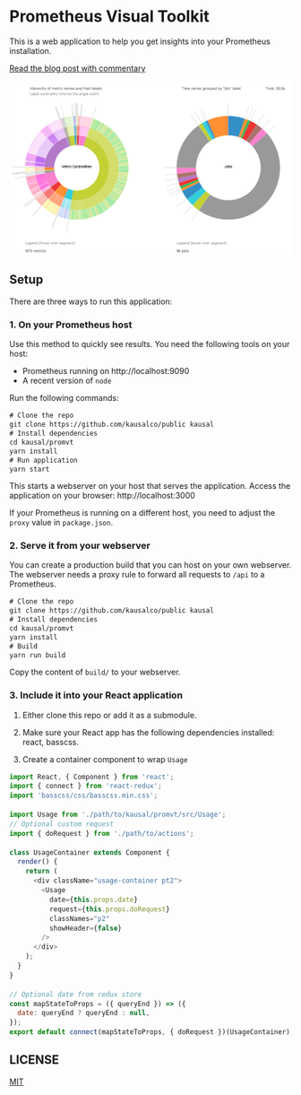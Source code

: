 # Prometheus Visual Toolkit

This is a web application to help you get insights into your Prometheus installation.

[Read the blog post with commentary](https://kausal.co/blog/prometheus-usage-charts/)

![Usage overview](screenshot.png?raw=true)

## Setup

There are three ways to run this application:

### 1. On your Prometheus host

Use this method to quickly see results.
You need the following tools on your host:

* Prometheus running on http://localhost:9090
* A recent version of `node`

Run the following commands:

```
# Clone the repo
git clone https://github.com/kausalco/public kausal
# Install dependencies
cd kausal/promvt
yarn install
# Run application
yarn start
```

This starts a webserver on your host that serves the application.
Access the application on your browser: http://localhost:3000

If your Prometheus is running on a different host, you need to adjust the `proxy` value in `package.json`.

### 2. Serve it from your webserver

You can create a production build that you can host on your own webserver.
The webserver needs a proxy rule to forward all requests to `/api` to a Prometheus.

```
# Clone the repo
git clone https://github.com/kausalco/public kausal
# Install dependencies
cd kausal/promvt
yarn install
# Build
yarn run build
```

Copy the content of `build/` to your webserver.

### 3. Include it into your React application

1. Either clone this repo or add it as a submodule.

2. Make sure your React app has the following dependencies installed: react, basscss.

3. Create a container component to wrap `Usage`

```js
import React, { Component } from 'react';
import { connect } from 'react-redux';
import 'basscss/css/basscss.min.css';

import Usage from './path/to/kausal/promvt/src/Usage';
// Optional custom request
import { doRequest } from './path/to/actions';

class UsageContainer extends Component {
  render() {
    return (
      <div className="usage-container pt2">
        <Usage
          date={this.props.date}
          request={this.props.doRequest}
          classNames="p2"
          showHeader={false}
        />
      </div>
    );
  }
}

// Optional date from redux store
const mapStateToProps = ({ queryEnd }) => ({
  date: queryEnd ? queryEnd : null,
});
export default connect(mapStateToProps, { doRequest })(UsageContainer);
```

## LICENSE

[MIT](LICENSE)
